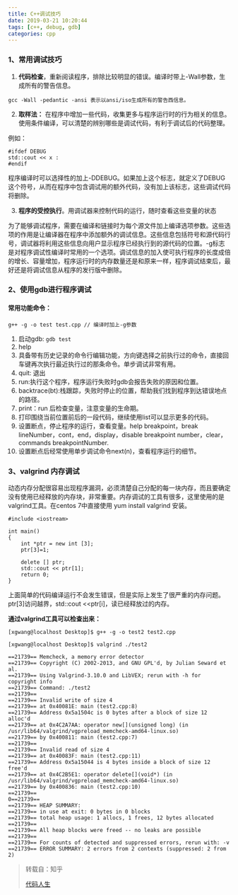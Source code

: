 ```yaml
---
title: C++调试技巧
date: 2019-03-21 10:20:44
tags: [c++, debug, gdb]
categories: cpp
---
```


### 1、常用调试技巧

1) **代码检查**，重新阅读程序，排除比较明显的错误。编译时带上-Wall参数，生成所有的警告信息。

```
gcc -Wall -pedantic -ansi 表示以ansi/iso生成所有的警告西信息。
```

<!-- more -->

2) **取样法：** 在程序中增加一些代码，收集更多与程序运行时的行为相关的信息。使用条件编译，可以清楚的辨别哪些是调试代码，有利于调试后的代码整理。

例如：

```
#ifdef DEBUG
std::cout << x :
#endif
```

程序编译时可以选择性的加上-DDEBUG。如果加上这个标志，就定义了DEBUG这个符号，从而在程序中包含调试用的额外代码，没有加上该标志，这些调试代码将删除。

3) **程序的受控执行**。用调试器来控制代码的运行，随时查看这些变量的状态

为了能够调试程序，需要在编译和链接时为每个源文件加上编译选项参数。这些选项的作用是让编译器在程序中添加额外的调试信息。这些信息包括符号和源代码行号，调试器将利用这些信息向用户显示程序已经执行到的源代码的位置。-g标志是对程序调试性编译时常用的一个选项。调试信息的加入使可执行程序的长度成倍的增长、容量增加，程序运行时的内存数量还是和原来一样，程序调试结束后，最好还是将调试信息从程序的发行版中删除。


### 2、使用gdb进行程序调试

#### 常用功能命令：

```
g++ -g -o test test.cpp // 编译时加上-g参数
```

1. 启动gdb: `gdb test`
2. help
3. 具备带有历史记录的命令行编辑功能，方向键选择之前执行过的命令，直接回车键再次执行最近执行过的那条命令。单步调试非常有用。
4. quit: 退出
5. run:执行这个程序，程序运行失败时gdb会报告失败的原因和位置。
6. backtrace(bt):栈跟踪，失败时停止的位置，帮助我们找到程序到达错误地点的路径。
7. print：run 后检查变量，注意变量的生命期。
8. 打印围绕当前位置前后的一段代码，继续使用list可以显示更多的代码。
9. 设置断点，停止程序的运行，查看变量。help breakpoint，break lineNumber，cont，end，display，disable breakpoint number，clear，commands breakpointNumber.
10. 设置断点后经常使用单步调试命令next(n)，查看程序运行的细节。

### 3、valgrind 内存调试

动态内存分配很容易出现程序漏洞，必须清楚自己分配的每一块内存，而且要确定没有使用已经释放的内存块，非常重要。内存调试的工具有很多，这里使用的是valgrind工具。在centos 7中直接使用 yum install valgrind 安装。

```
#include <iostream>

int main()
{
    int *ptr = new int [3];
    ptr[3]=1;

    delete [] ptr;
    std::cout << ptr[1];
    return 0;
}
```

上面简单的代码编译运行不会发生错误，但是实际上发生了很严重的内存问题。ptr[3]访问越界，std::cout <<ptr[i]，读已经释放过的内存。

**通过valgrind工具可以检查出来：**

```
[xgwang@localhost Desktop]$ g++ -g -o test2 test2.cpp

[xgwang@localhost Desktop]$ valgrind ./test2

==21739== Memcheck, a memory error detector
==21739== Copyright (C) 2002-2013, and GNU GPL'd, by Julian Seward et al.
==21739== Using Valgrind-3.10.0 and LibVEX; rerun with -h for copyright info
==21739== Command: ./test2
==21739== 
==21739== Invalid write of size 4
==21739== at 0x40081E: main (test2.cpp:8)
==21739== Address 0x5a1504c is 0 bytes after a block of size 12 alloc'd
==21739== at 0x4C2A7AA: operator new[](unsigned long) (in /usr/lib64/valgrind/vgpreload_memcheck-amd64-linux.so)
==21739== by 0x400811: main (test2.cpp:7)
==21739== 
==21739== Invalid read of size 4
==21739== at 0x40083F: main (test2.cpp:11)
==21739== Address 0x5a15044 is 4 bytes inside a block of size 12 free'd
==21739== at 0x4C2B5E1: operator delete[](void*) (in /usr/lib64/valgrind/vgpreload_memcheck-amd64-linux.so)
==21739== by 0x400836: main (test2.cpp:10)
==21739== 
0==21739== 
==21739== HEAP SUMMARY:
==21739== in use at exit: 0 bytes in 0 blocks
==21739== total heap usage: 1 allocs, 1 frees, 12 bytes allocated
==21739== 
==21739== All heap blocks were freed -- no leaks are possible
==21739== 
==21739== For counts of detected and suppressed errors, rerun with: -v
==21739== ERROR SUMMARY: 2 errors from 2 contexts (suppressed: 2 from 2)

```



>转载自：知乎
>
>[代码人生](https://www.zhihu.com/people/dai-ma-ren-sheng-5)